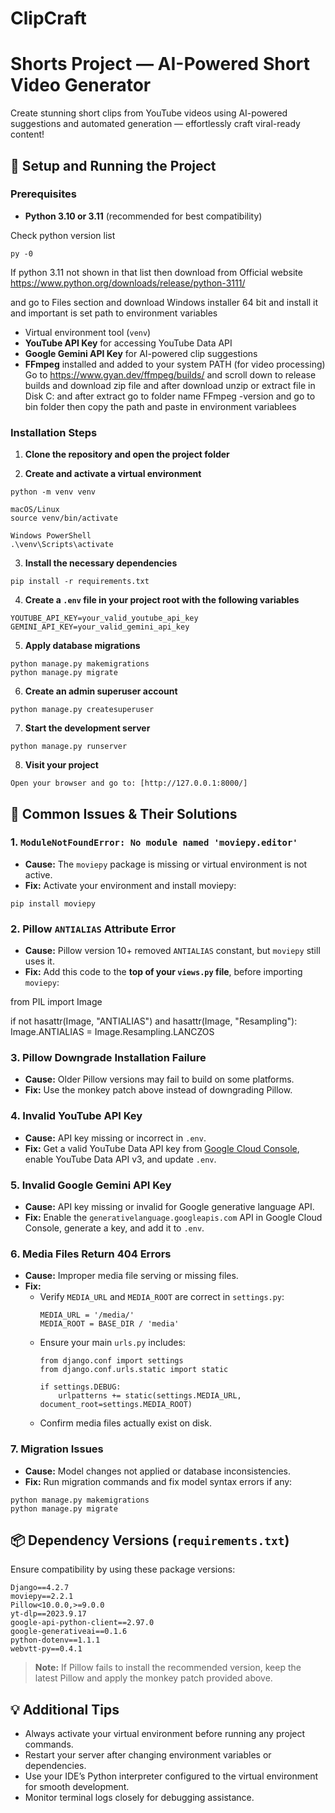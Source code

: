 # ClipCraft 

# Shorts Project — AI-Powered Short Video Generator

Create stunning short clips from YouTube videos using AI-powered suggestions and automated generation — effortlessly craft viral-ready content!


## 🚀 Setup and Running the Project

### Prerequisites

- **Python 3.10 or 3.11** (recommended for best compatibility)

Check python version list 
```
py -0
```
If python 3.11 not shown in that list then download from Official website https://www.python.org/downloads/release/python-3111/ 

and go to Files section and download  Windows installer 64 bit and install it and important is set path to environment variables  

- Virtual environment tool (`venv`)
- **YouTube API Key** for accessing YouTube Data API
- **Google Gemini API Key** for AI-powered clip suggestions
- **FFmpeg** installed and added to your system PATH (for video processing)
Go to https://www.gyan.dev/ffmpeg/builds/ and scroll down to release builds and download zip file and after download unzip or extract file in Disk C: and after extract go to folder name FFmpeg -version and  go to bin folder then copy the path and paste in environment variablees 

### Installation Steps

1. **Clone the repository and open the project folder**

2. **Create and activate a virtual environment**
```
python -m venv venv

macOS/Linux
source venv/bin/activate

Windows PowerShell
.\venv\Scripts\activate
```


3. **Install the necessary dependencies**
```
pip install -r requirements.txt 
```


4. **Create a `.env` file in your project root with the following variables**
```
YOUTUBE_API_KEY=your_valid_youtube_api_key
GEMINI_API_KEY=your_valid_gemini_api_key
```


5. **Apply database migrations**
```
python manage.py makemigrations
python manage.py migrate
```


6. **Create an admin superuser account**
```
python manage.py createsuperuser
```


7. **Start the development server**
```
python manage.py runserver
```


8. **Visit your project**
```
Open your browser and go to: [http://127.0.0.1:8000/]
```

## 🔧 Common Issues & Their Solutions

### 1. `ModuleNotFoundError: No module named 'moviepy.editor'`

- **Cause:** The `moviepy` package is missing or virtual environment is not active.
- **Fix:** Activate your environment and install moviepy:
```
pip install moviepy
```



### 2. Pillow `ANTIALIAS` Attribute Error

- **Cause:** Pillow version 10+ removed `ANTIALIAS` constant, but `moviepy` still uses it.
- **Fix:** Add this code to the **top of your `views.py` file**, before importing `moviepy`:

from PIL import Image

if not hasattr(Image, "ANTIALIAS") and hasattr(Image, "Resampling"):
Image.ANTIALIAS = Image.Resampling.LANCZOS




### 3. Pillow Downgrade Installation Failure

- **Cause:** Older Pillow versions may fail to build on some platforms.
- **Fix:** Use the monkey patch above instead of downgrading Pillow.


### 4. Invalid YouTube API Key

- **Cause:** API key missing or incorrect in `.env`.
- **Fix:** Get a valid YouTube Data API key from [Google Cloud Console](https://console.cloud.google.com/), enable YouTube Data API v3, and update `.env`.


### 5. Invalid Google Gemini API Key

- **Cause:** API key missing or invalid for Google generative language API.
- **Fix:** Enable the `generativelanguage.googleapis.com` API in Google Cloud Console, generate a key, and add it to `.env`.


### 6. Media Files Return 404 Errors

- **Cause:** Improper media file serving or missing files.
- **Fix:**  
  - Verify `MEDIA_URL` and `MEDIA_ROOT` are correct in `settings.py`:  
    ```
    MEDIA_URL = '/media/'
    MEDIA_ROOT = BASE_DIR / 'media'
    ```  
  - Ensure your main `urls.py` includes:  
    ```
    from django.conf import settings
    from django.conf.urls.static import static

    if settings.DEBUG:
        urlpatterns += static(settings.MEDIA_URL, document_root=settings.MEDIA_ROOT)
    ```  
  - Confirm media files actually exist on disk.


### 7. Migration Issues

- **Cause:** Model changes not applied or database inconsistencies.
- **Fix:** Run migration commands and fix model syntax errors if any:
```
python manage.py makemigrations
python manage.py migrate
```



## 📦 Dependency Versions (`requirements.txt`)

Ensure compatibility by using these package versions:
```
Django==4.2.7
moviepy==2.2.1
Pillow<10.0.0,>=9.0.0
yt-dlp==2023.9.17
google-api-python-client==2.97.0
google-generativeai==0.1.6
python-dotenv==1.1.1
webvtt-py==0.4.1
```


> **Note:** If Pillow fails to install the recommended version, keep the latest Pillow and apply the monkey patch provided above.


## 💡 Additional Tips

- Always activate your virtual environment before running any project commands.
- Restart your server after changing environment variables or dependencies.
- Use your IDE’s Python interpreter configured to the virtual environment for smooth development.
- Monitor terminal logs closely for debugging assistance.

